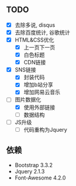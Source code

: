 ## TODO
- [x] 去除多说, disqus
- [x] 去除百度统计, 谷歌统计
- [x] HTML&CSS优化
    - [x] 上一页下一页
    - [x] 白色标题
    - [x] CDN链接
- [x] SNS链接
    - [x] 封装代码
    - [x] 增加b站分享
    - [x] 增加网易云音乐
- [ ] 图片数据化
    - [x] 使用外部链接
    - [ ] 数据结构
- [ ] JS升级
    - [ ] 代码重构为Jquery
    
## 依赖
- Bootstrap 3.3.2
- Jquery 2.1.3
- Font-Awesome 4.2.0 